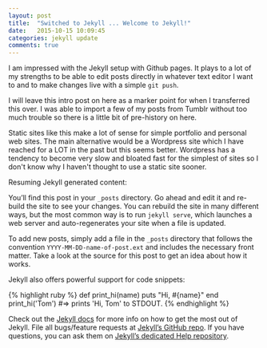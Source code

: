 ```yaml
---
layout: post
title:  "Switched to Jekyll ... Welcome to Jekyll!"
date:   2015-10-15 10:09:45
categories: jekyll update
comments: true
---
```


I am impressed with the Jekyll setup with Github pages. It plays to a lot of my strengths to be able to edit posts directly in whatever text editor I want to and to make changes live with a simple ```git push```.

I will leave this intro post on here as a marker point for when I transferred this over. I was able to import a few of my posts from Tumblr without too much trouble so there is a little bit of pre-history on here.

Static sites like this make a lot of sense for simple portfolio and personal web sites. The main alternative would be a Wordpress site which I have reached for a LOT in the past but this seems better. Wordpress has a tendency to become very slow and bloated fast for the simplest of sites so I don't know why I haven't thought to use a static site sooner.

Resuming Jekyll generated content:

You’ll find this post in your `_posts` directory. Go ahead and edit it and re-build the site to see your changes. You can rebuild the site in many different ways, but the most common way is to run `jekyll serve`, which launches a web server and auto-regenerates your site when a file is updated.

To add new posts, simply add a file in the `_posts` directory that follows the convention `YYYY-MM-DD-name-of-post.ext` and includes the necessary front matter. Take a look at the source for this post to get an idea about how it works.

Jekyll also offers powerful support for code snippets:

{% highlight ruby %}
def print_hi(name)
  puts "Hi, #{name}"
end
print_hi('Tom')
#=> prints 'Hi, Tom' to STDOUT.
{% endhighlight %}

Check out the [Jekyll docs][jekyll] for more info on how to get the most out of Jekyll. File all bugs/feature requests at [Jekyll’s GitHub repo][jekyll-gh]. If you have questions, you can ask them on [Jekyll’s dedicated Help repository][jekyll-help].

[jekyll]:      http://jekyllrb.com
[jekyll-gh]:   https://github.com/jekyll/jekyll
[jekyll-help]: https://github.com/jekyll/jekyll-help
